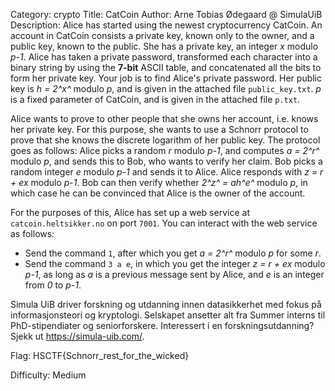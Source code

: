 Category: crypto
Title: CatCoin
Author: Arne Tobias Ødegaard @ SimulaUiB
Description:
Alice has started using the newest cryptocurrency CatCoin.
An account in CatCoin consists a private key, known only to the owner, and a public key, known to the public.
She has a private key, an integer *x* modulo *p-1*.
Alice has taken a private password, transformed each character into a binary string by using the **7-bit** ASCII table, and concatenated all the bits to form her private key. Your job is to find Alice's private password.
Her public key is *h = 2^x^* modulo *p*, and is given in the attached file `public_key.txt`.
*p* is a fixed parameter of CatCoin, and is given in the attached file `p.txt`.

Alice wants to prove to other people that she owns her account, i.e. knows her private key. For this purpose, she wants to use a Schnorr protocol to prove that she knows the discrete logarithm of her public key. The protocol goes as follows: Alice picks a random *r* modulo *p-1*, and computes *a = 2^r^* modulo *p*, and sends this to Bob, who wants to verify her claim. Bob picks a random integer *e* modulo *p-1* and sends it to Alice. Alice responds with *z = r + ex* modulo *p-1*. Bob can then verify whether *2^z^ = ah^e^* modulo *p*, in which case he can be convinced that Alice is the owner of the account.

For the purposes of this, Alice has set up a web service at `catcoin.heltsikker.no` on port `7001`. You can interact with the web service as follows:
* Send the command `1`, after which you get *a = 2^r^* modulo *p* for some *r*.
* Send the command `3 a e`, in which you get the integer *z = r + ex* modulo *p-1*, as long as *a* is a previous message sent by Alice, and *e* is an integer from *0* to *p-1*.

Simula UiB driver forskning og utdanning innen datasikkerhet med fokus på informasjonsteori og kryptologi. Selskapet ansetter alt fra Summer interns til PhD-stipendiater og seniorforskere. Interessert i en forskningsutdanning? Sjekk ut https://simula-uib.com/.

Flag: HSCTF{Schnorr_rest_for_the_wicked}

Difficulty: Medium
